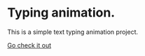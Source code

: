 # Typing animation.

This is a simple text typing animation project.

[Go check it out](https://codeiiner.github.io/text-typing-animation/)
